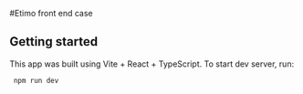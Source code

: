 #Etimo front end case

## Getting started

This app was built using Vite + React + TypeScript. To start dev server, run:

```
 npm run dev
```
